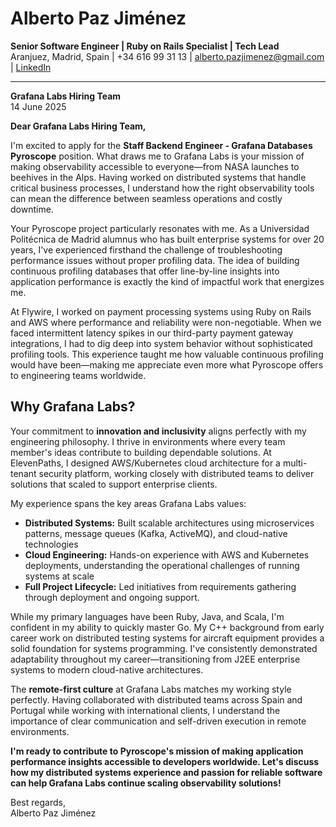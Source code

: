 # **Alberto Paz Jiménez**

**Senior Software Engineer | Ruby on Rails Specialist | Tech Lead**  
Aranjuez, Madrid, Spain | +34 616 99 31 13 | alberto.pazjimenez@gmail.com | [LinkedIn](https://www.linkedin.com/in/albertopazjimenez/)

---

**Grafana Labs Hiring Team**  
14 June 2025

**Dear Grafana Labs Hiring Team,**

I'm excited to apply for the **Staff Backend Engineer - Grafana Databases Pyroscope** position. What draws me to Grafana Labs is your mission of making observability accessible to everyone—from NASA launches to beehives in the Alps. Having worked on distributed systems that handle critical business processes, I understand how the right observability tools can mean the difference between seamless operations and costly downtime.

Your Pyroscope project particularly resonates with me. As a Universidad Politécnica de Madrid alumnus who has built enterprise systems for over 20 years, I've experienced firsthand the challenge of troubleshooting performance issues without proper profiling data. The idea of building continuous profiling databases that offer line-by-line insights into application performance is exactly the kind of impactful work that energizes me.

At Flywire, I worked on payment processing systems using Ruby on Rails and AWS where performance and reliability were non-negotiable. When we faced intermittent latency spikes in our third-party payment gateway integrations, I had to dig deep into system behavior without sophisticated profiling tools. This experience taught me how valuable continuous profiling would have been—making me appreciate even more what Pyroscope offers to engineering teams worldwide.

## Why Grafana Labs?

Your commitment to **innovation and inclusivity** aligns perfectly with my engineering philosophy. I thrive in environments where every team member's ideas contribute to building dependable solutions. At ElevenPaths, I designed AWS/Kubernetes cloud architecture for a multi-tenant security platform, working closely with distributed teams to deliver solutions that scaled to support enterprise clients.

My experience spans the key areas Grafana Labs values:

- **Distributed Systems:** Built scalable architectures using microservices patterns, message queues (Kafka, ActiveMQ), and cloud-native technologies
- **Cloud Engineering:** Hands-on experience with AWS and Kubernetes deployments, understanding the operational challenges of running systems at scale
- **Full Project Lifecycle:** Led initiatives from requirements gathering through deployment and ongoing support.

While my primary languages have been Ruby, Java, and Scala, I'm confident in my ability to quickly master Go. My C++ background from early career work on distributed testing systems for aircraft equipment provides a solid foundation for systems programming. I've consistently demonstrated adaptability throughout my career—transitioning from J2EE enterprise systems to modern cloud-native architectures.

The **remote-first culture** at Grafana Labs matches my working style perfectly. Having collaborated with distributed teams across Spain and Portugal while working with international clients, I understand the importance of clear communication and self-driven execution in remote environments.

**I'm ready to contribute to Pyroscope's mission of making application performance insights accessible to developers worldwide. Let's discuss how my distributed systems experience and passion for reliable software can help Grafana Labs continue scaling observability solutions!**

Best regards,  
Alberto Paz Jiménez
